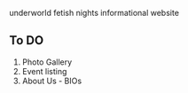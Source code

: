 underworld fetish nights informational website

## To DO
1. Photo Gallery
2. Event listing
3. About Us - BIOs 
